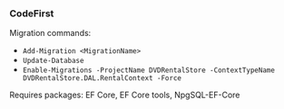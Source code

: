 ### CodeFirst

Migration commands: 
- `Add-Migration <MigrationName>`
- `Update-Database`
- `Enable-Migrations -ProjectName DVDRentalStore -ContextTypeName DVDRentalStore.DAL.RentalContext -Force`

Requires packages: EF Core, EF Core tools, NpgSQL-EF-Core